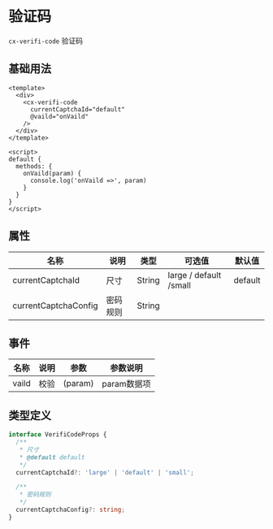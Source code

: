 # 验证码

`cx-verifi-code` 验证码

## 基础用法

```vue
<template>
  <div>
    <cx-verifi-code
      currentCaptchaId="default"
      @vaild="onVaild"
    />
  </div>
</template>

<script>
default {
  methods: {
    onVaild(param) {
      console.log('onVaild =>', param)
    }
  }
}
</script>
```

## 属性

| 名称 | 说明 | 类型 | 可选值 | 默认值 |
| ----- | ----- | ----- | ----- | ----- |
| currentCaptchaId | 尺寸 | String | large / default /small | default |
| currentCaptchaConfig | 密码规则 | String | | |

## 事件

| 名称 | 说明 | 参数 | 参数说明 |
| ----- | ----- | ----- | -----------------|
| vaild | 校验 | (param) | param数据项 |

## 类型定义

```ts
interface VerifiCodeProps {
  /**
   * 尺寸
   * @default default
   */
  currentCaptchaId?: 'large' | 'default' | 'small';

  /**
   * 密码规则
   */
  currentCaptchaConfig?: string;
} 
```